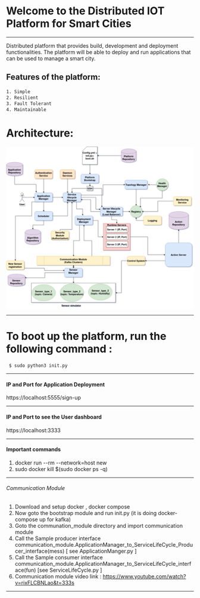 
# Welcome to the Distributed IOT Platform for Smart Cities
-----------------------------------------------------------------------------------------------------------------------------
Distributed platform that provides build, development and deployment functionalities. The platform will be able to deploy and run applications that can be used to manage a smart city.

   Features of the platform:
   -------------------------
    1. Simple
    2. Resilient
    3. Fault Tolerant
    4. Maintainable

# Architecture:

![big picture image](Report/final.png)

-----------------------------------------------------------------------------------------------------------------------------
# To boot up the platform, run the following command :
     $ sudo python3 init.py
     
----------------------------------------------------------------------------------------------------------------------------

#### IP and Port for Application Deployment 
https://localhost:5555/sign-up

----------------------------------------------------------------------------------------------------------------------------
#### IP and Port to see the User dashboard
https://localhost:3333

----------------------------------------------------------------------------------------------------------------------------
#### Important commands

1. docker run --rm --network=host new
2. sudo docker kill $(sudo docker ps -q)

----------------------------------------------------------------------------------------------------------------------------
###### Communication Module
1. Download and setup docker , docker compose
2. Now goto the bootstrap module and run init.py (it is doing docker-compose up for kafka)
3. Goto the communation_module directory and import communication module
4. Call the Sample producer interface
     communication_module.ApplicationManager_to_ServiceLifeCycle_Producer_interface(mess) [ see ApplicationManger.py ]
5. Call the Sample consumer interface
     communication_module.ApplicationManager_to_ServiceLifeCycle_interface(fun) [see ServiceLifeCycle.py ]
6. Communication module video link : https://www.youtube.com/watch?v=rixFLCBNLao&t=333s

----------------------------------------------------------------------------------------------------------------------------

